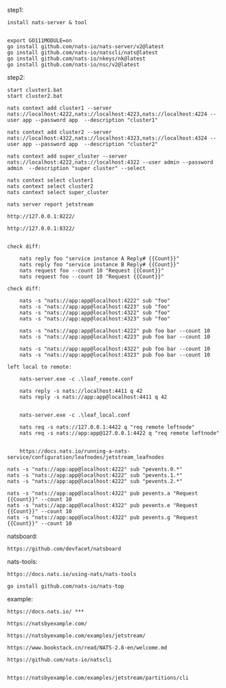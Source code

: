 step1:

    install nats-server & tool
    

    export GO111MODULE=on
    go install github.com/nats-io/nats-server/v2@latest
    go install github.com/nats-io/natscli/nats@latest
    go install github.com/nats-io/nkeys/nk@latest
    go install github.com/nats-io/nsc/v2@latest


step2:

    start cluster1.bat
    start cluster2.bat
   
    nats context add cluster1 --server nats://localhost:4222,nats://localhost:4223,nats://localhost:4224 --user app --password app  --description "cluster1"

    nats context add cluster2 --server nats://localhost:4322,nats://localhost:4323,nats://localhost:4324 --user app --password app  --description "cluster2"

    nats context add super_cluster --server nats://localhost:4222,nats://localhost:4322 --user admin --password admin  --description "super cluster" --select

    nats context select cluster1
    nats context select cluster2
    nats context select super_cluster

    nats server report jetstream

    http://127.0.0.1:8222/

    http://127.0.0.1:8322/


    check diff:

        nats reply foo "service instance A Reply# {{Count}}"
        nats reply foo "service instance B Reply# {{Count}}"
        nats request foo --count 10 "Request {{Count}}"
        nats request foo --count 10 "Request {{Count}}"

    check diff:

        nats -s "nats://app:app@localhost:4222" sub "foo"
        nats -s "nats://app:app@localhost:4223" sub "foo"
        nats -s "nats://app:app@localhost:4322" sub "foo"
        nats -s "nats://app:app@localhost:4323" sub "foo"

        nats -s "nats://app:app@localhost:4222" pub foo bar --count 10
        nats -s "nats://app:app@localhost:4223" pub foo bar --count 10

        nats -s "nats://app:app@localhost:4322" pub foo bar --count 10
        nats -s "nats://app:app@localhost:4323" pub foo bar --count 10

    left local to remote:

        nats-server.exe -c .\leaf_remote.conf

        nats reply -s nats://localhost:4411 q 42
        nats reply -s nats://app:app@localhost:4411 q 42


        nats-server.exe -c .\leaf_local.conf

        nats req -s nats://127.0.0.1:4422 q "req remote leftnode"
        nats req -s nats://app:app@127.0.0.1:4422 q "req remote leftnode"


        https://docs.nats.io/running-a-nats-service/configuration/leafnodes/jetstream_leafnodes
    
    nats -s "nats://app:app@localhost:4222" sub "pevents.0.*"
    nats -s "nats://app:app@localhost:4222" sub "pevents.1.*"
    nats -s "nats://app:app@localhost:4222" sub "pevents.2.*"

    nats -s "nats://app:app@localhost:4322" pub pevents.a "Request {{Count}}" --count 10
    nats -s "nats://app:app@localhost:4322" pub pevents.e "Request {{Count}}" --count 10
    nats -s "nats://app:app@localhost:4322" pub pevents.g "Request {{Count}}" --count 10

natsboard:

    https://github.com/devfacet/natsboard


nats-tools:

    https://docs.nats.io/using-nats/nats-tools

    go install github.com/nats-io/nats-top


example:

    https://docs.nats.io/ ***

    https://natsbyexample.com/

    https://natsbyexample.com/examples/jetstream/

    https://www.bookstack.cn/read/NATS-2.8-en/welcome.md

    https://github.com/nats-io/natscli


    https://natsbyexample.com/examples/jetstream/partitions/cli